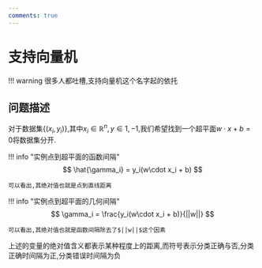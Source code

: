 ```yaml
---
comments: true
---
```


# 支持向量机

!!! warning
    很多人都吐槽,支持向量机这个名字起的依托

## 问题描述

对于数据集$\{(x_i,y_i)\}$,其中$x_i \in \mathbb{R}^n, y \in {1,-1}$,我们希望找到一个超平面$w\cdot x + b = 0$将数据集分开.

!!! info "实例点到超平面的函数间隔"
    $$
        \hat{\gamma_i} = y_i(w\cdot x_i + b)
    $$

    可以看出,其绝对值也就是点到直线距离

!!! info "实例点到超平面的几何间隔"
    $$
        \gamma_i = \frac{y_i(w\cdot x_i + b)}{||w||}
    $$

    可以看出,其绝对值也就是函数间隔除去了$||w||$这个因素

上述的变量的绝对值含义都表示某种程度上的距离,而符号表示分类正确与否,分类正确时间隔为正,分类错误时间隔为负
